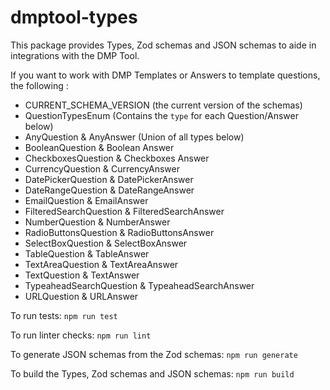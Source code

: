 # dmptool-types

This package provides Types, Zod schemas and JSON schemas to aide in integrations with the DMP Tool.

If you want to work with DMP Templates or Answers to template questions, the following :
  - CURRENT_SCHEMA_VERSION (the current version of the schemas)
  - QuestionTypesEnum (Contains the `type` for each Question/Answer below)
  - AnyQuestion & AnyAnswer (Union of all types below)
  - BooleanQuestion & Boolean Answer
  - CheckboxesQuestion & Checkboxes Answer
  - CurrencyQuestion & CurrencyAnswer
  - DatePickerQuestion & DatePickerAnswer
  - DateRangeQuestion & DateRangeAnswer
  - EmailQuestion & EmailAnswer
  - FilteredSearchQuestion & FilteredSearchAnswer
  - NumberQuestion & NumberAnswer
  - RadioButtonsQuestion & RadioButtonsAnswer
  - SelectBoxQuestion & SelectBoxAnswer
  - TableQuestion & TableAnswer
  - TextAreaQuestion & TextAreaAnswer
  - TextQuestion & TextAnswer
  - TypeaheadSearchQuestion & TypeaheadSearchAnswer
  - URLQuestion & URLAnswer

To run tests: `npm run test`

To run linter checks: `npm run lint`

To generate JSON schemas from the Zod schemas: `npm run generate`

To build the Types, Zod schemas and JSON schemas: `npm run build`
